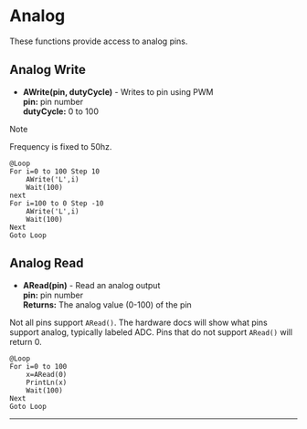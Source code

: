 # Analog

These functions provide access to analog pins. 

## Analog Write

- **AWrite(pin, dutyCycle)**  - Writes to pin using PWM <br>
**pin:** pin number<br>
**dutyCycle:** 0 to 100

> [!NOTE] 
> Frequency is fixed to 50hz.

```basic
@Loop
For i=0 to 100 Step 10
    AWrite('L',i)
    Wait(100)
next
For i=100 to 0 Step -10
    AWrite('L',i) 
    Wait(100)
Next
Goto Loop
```

## Analog Read

- **ARead(pin)**  - Read an analog output <br>
**pin:** pin number <br>
**Returns:** The analog value (0-100) of the pin 

Not all pins support `ARead()`. The hardware docs will show what pins support analog, typically labeled ADC. Pins that do not support `ARead()` will return 0.

```basic
@Loop
For i=0 to 100
    x=ARead(0)
    PrintLn(x)  
    Wait(100)
Next
Goto Loop
```

---